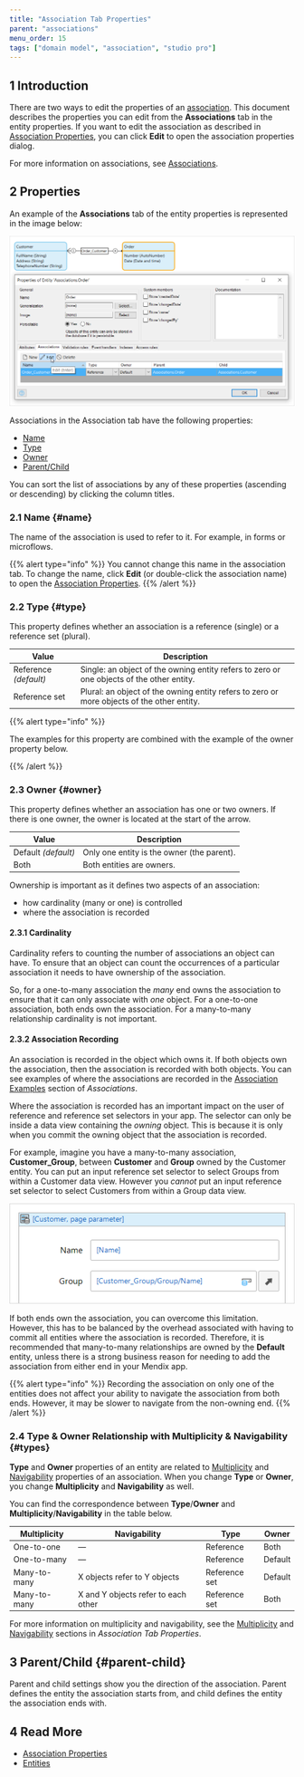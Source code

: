 ```yaml
---
title: "Association Tab Properties"
parent: "associations"
menu_order: 15
tags: ["domain model", "association", "studio pro"]
---
```


## 1 Introduction

There are two ways to edit the properties of an [association](associations). This document describes the properties you can edit from the **Associations** tab in the entity properties. If you want to edit the association as described in [Association Properties](association-properties), you can click **Edit** to open the association properties dialog.

For more information on associations, see [Associations](associations). 

## 2 Properties

An example of the **Associations** tab of the entity properties is represented in the image below:

![](attachments/associations/edit-entity-association.png)

Associations in the Association tab have the following properties:

* [Name](#name) 
* [Type](#type)
* [Owner](#owner)
* [Parent/Child](#parent-child)

You can sort the list of associations by any of these properties (ascending or descending) by clicking the column titles.

### 2.1 Name {#name}

The name of the association is used to refer to it. For example, in forms or microflows.

{{% alert type="info" %}}
You cannot change this name in the association tab. To change the name, click **Edit** (or double-click the association name) to open the [Association Properties](association-properties).
{{% /alert %}}

### 2.2 Type {#type}

This property defines whether an association is a reference (single) or a reference set (plural).

| Value | Description |
| --- | --- |
| Reference *(default)* | Single: an object of the owning entity refers to zero or one objects of the other entity. |
| Reference set | Plural: an object of the owning entity refers to zero or more objects of the other entity. |

{{% alert type="info" %}}

The examples for this property are combined with the example of the owner property below.

{{% /alert %}}

### 2.3 Owner {#owner}

This property defines whether an association has one or two owners. If there is one owner, the owner is located at the start of the arrow.

| Value | Description |
| --- | --- |
| Default *(default)* | Only one entity is the owner (the parent). |
| Both | Both entities are owners. |

Ownership is important as it defines two aspects of an association:

* how cardinality (many or one) is controlled
* where the association is recorded

#### 2.3.1 Cardinality

Cardinality refers to counting the number of associations an object can have. To ensure that an object can count the occurrences of a particular association it needs to have ownership of the association.

So, for a one-to-many association the *many* end owns the association to ensure that it can only associate with *one* object. For a one-to-one association, both ends own the association. For a many-to-many relationship cardinality is not important.

#### 2.3.2 Association Recording

An association is recorded in the object which owns it. If both objects own the association, then the association is recorded with both objects. You can see examples of where the associations are recorded in the [Association Examples](associations#examples) section of *Associations*.

Where the association is recorded has an important impact on the user of reference and reference set selectors in your app. The selector can only be inside a data view containing the _owning_ object. This is because it is only when you commit the owning object that the association is recorded.

For example, imagine you have a many-to-many association, **Customer_Group**, between **Customer** and **Group** owned by the Customer entity. You can put an input reference set selector to select Groups from within a Customer data view. However you _cannot_ put an input reference set selector to select Customers from within a Group data view.

![Selecting Group objects through an input reference set selector in a Customer data view](attachments/associations/input-reference-set-selector.png)

If both ends own the association, you can overcome this limitation. However, this has to be balanced by the overhead associated with having to commit all entities where the association is recorded. Therefore, it is recommended that many-to-many relationships are owned by the **Default** entity, unless there is a strong business reason for needing to add the association from either end in your Mendix app.

{{% alert type="info" %}}
Recording the association on only one of the entities does not affect your ability to navigate the association from both ends. However, it may be slower to navigate from the non-owning end.
{{% /alert %}}

### 2.4 Type & Owner Relationship with Multiplicity & Navigability {#types}

**Type** and **Owner** properties of an entity are related to [Multiplicity](association-member-properties#multiplicity) and [Navigability](association-member-properties#navigability) properties of an association. When you change **Type** or **Owner**, you change **Multiplicity** and **Navigability** as well. 

You can find the correspondence between **Type**/**Owner** and **Multiplicity**/**Navigability** in the table below.

| **Multiplicity** | **Navigability** | Type          | Owner   |
| -----------------|----------------- | ------------- | ------- |
| One-to-one     | —      | Reference     | Both    |
| One-to-many     | —     | Reference     | Default |
| Many-to-many     | X objects refer to Y objects | Reference set | Default |
| Many-to-many     | X and Y objects refer to each other | Reference set | Both    |

For more information on multiplicity and navigability, see the [Multiplicity](association-member-properties#multiplicity) and [Navigability](association-member-properties#navigability) sections in *Association Tab Properties*.

## 3 Parent/Child {#parent-child}

Parent and child settings show you the direction of the association. Parent defines the entity the association starts from, and child defines the entity the association ends with.

## 4 Read More

* [Association Properties](association-properties)
* [Entities](entities)
